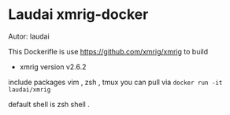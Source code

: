 Laudai xmrig-docker
===
Autor: laudai

This Dockerifle is use https://github.com/xmrig/xmrig to build
* xmrig version v2.6.2

include packages vim , zsh , tmux
you can pull via
`docker run -it laudai/xmrig`

default shell is zsh shell . 
